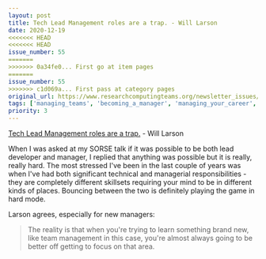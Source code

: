 ```yaml
---
layout: post
title: Tech Lead Management roles are a trap. - Will Larson
date: 2020-12-19
<<<<<<< HEAD
<<<<<<< HEAD
issue_number: 55
=======
>>>>>>> 0a34fe0... First go at item pages
=======
issue_number: 55
>>>>>>> c1d069a... First pass at category pages
original_url: https://www.researchcomputingteams.org/newsletter_issues/0055
tags: ['managing_teams', 'becoming_a_manager', 'managing_your_career', 'technical_leadership']
priority: 3
---
```


<!-- markdownlint-disable MD033 -->
<!-- markdownlint-disable MD041 -->
<!-- markdownlint-disable MD049 -->

[Tech Lead Management roles are a trap.](https://lethain.com/tech-lead-managers/) - Will Larson

When I was asked at my SORSE talk if it was possible to be both lead developer and manager, I replied that anything was possible but it is really, really hard. The most stressed I've been in the last couple of years was when I've had both significant technical and managerial responsibilities - they are completely different skillsets requiring your mind to be in different kinds of places. Bouncing between the two is definitely playing the game in hard mode.

Larson agrees, especially for new managers:

> The reality is that when you're trying to learn something brand new, like team management in this case, you're almost always going to be better off getting to focus on that area.